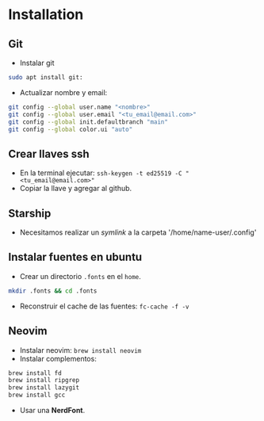 # Installation

## Git

- Instalar git

```bash
sudo apt install git:
```

- Actualizar nombre y email:

```bash
git config --global user.name "<nombre>"
git config --global user.email "<tu_email@email.com>"
git config --global init.defaultbranch "main"
git config --global color.ui "auto"
```

## Crear llaves ssh

- En la terminal ejecutar: `ssh-keygen -t ed25519 -C "<tu_email@email.com>"`
- Copiar la llave y agregar al github.

## Starship

- Necesitamos realizar un _symlink_ a la carpeta '/home/name-user/.config' 

## Instalar fuentes en ubuntu

- Crear un directorio `.fonts` en el `home`.
```bash
mkdir .fonts && cd .fonts
```
- Reconstruir el cache de las fuentes: `fc-cache -f -v`

## Neovim

- Instalar neovim: `brew install neovim`
- Instalar complementos:
```bash
brew install fd
brew install ripgrep
brew install lazygit
brew install gcc
```
- Usar una **NerdFont**.